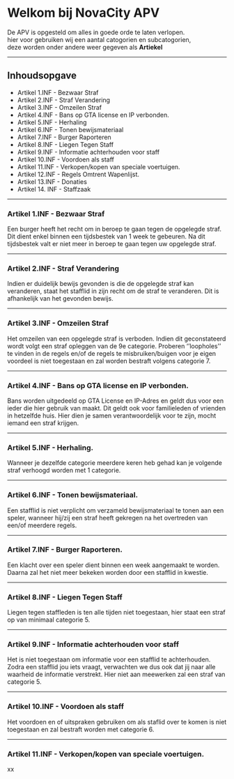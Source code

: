 <h1>Welkom bij NovaCity APV</h1>
<p>
    De APV is opgesteld om alles in goede orde te laten verlopen.</br>
    hier voor gebruiken wij een aantal catogorien en subcatogorien,</br> 
    deze worden onder andere weer gegeven als <b>Artiekel</b>
</p>
<hr>
<h2>Inhoudsopgave</h2>
<ul>
    <li>Artikel 1.INF - Bezwaar Straf</li>
    <li>Artikel 2.INF - Straf Verandering</li>
    <li>Artikel 3.INF - Omzeilen Straf</li>
    <li>Artikel 4.INF - Bans op GTA license en IP verbonden.</li>
    <li>Artikel 5.INF - Herhaling</li>
    <li>Artikel 6.INF - Tonen bewijsmateriaal</li>
    <li>Artikel 7.INF - Burger Raporteren</li>
    <li>Artikel 8.INF - Liegen Tegen Staff</li>
    <li>Artikel 9.INF - Informatie achterhouden voor staff</li>
    <li>Artikel 10.INF - Voordoen als staff</li>
    <li>Artikel 11.INF - Verkopen/kopen van speciale voertuigen.</li>
    <li>Artikel 12.INF - Regels Omtrent Wapenlijst.</li>
    <li>Artikel 13.INF - Donaties</li>
    <li>Artikel 14. INF - Staffzaak</li>
</ul>
<hr>
<section>
<h3>Artikel 1.INF - Bezwaar Straf</h3>
<p>Een burger heeft het recht om in beroep te gaan tegen de opgelegde straf. Dit dient enkel binnen een tijdsbestek van 1 week te gebeuren. Na dit tijdsbestek valt er niet meer in beroep te gaan tegen uw opgelegde straf.</p>
<section>
<hr>
<section>
<h3>Artikel 2.INF - Straf Verandering</h3>
<p>Indien er duidelijk bewijs gevonden is die de opgelegde straf kan veranderen, staat het stafflid in zijn recht om de straf te veranderen. Dit is afhankelijk van het gevonden bewijs.</p>
<section>

<hr>
<section>
<h3>Artikel 3.INF - Omzeilen Straf</h3>
<p>Het omzeilen van een opgelegde straf is verboden. Indien dit geconstateerd wordt volgt een straf opleggen van de 9e categorie. Proberen ‘’loopholes’’ te vinden in de regels en/of de regels te misbruiken/buigen voor je eigen voordeel is niet toegestaan en zal worden bestraft volgens categorie 7.</p>
<section>

<hr>
<section>
<h3>Artikel 4.INF - Bans op GTA license en IP verbonden.</h3>
<p>Bans worden uitgedeeld op GTA License en IP-Adres en geldt dus voor een ieder die hier gebruik van maakt. Dit geldt ook voor familieleden of vrienden in hetzelfde huis. Hier dien je samen verantwoordelijk voor te zijn, mocht iemand een straf krijgen.</p>
<section>

<hr>
<section>
<h3>Artikel 5.INF - Herhaling.</h3>
<p>Wanneer je dezelfde categorie meerdere keren heb gehad kan je volgende straf verhoogd worden met 1 categorie.</p>
<section>

<hr>
<section>
<h3>Artikel 6.INF - Tonen bewijsmateriaal.</h3>
<p>Een stafflid is niet verplicht om verzameld bewijsmateriaal te tonen aan een speler, wanneer hij/zij een straf heeft gekregen na het overtreden van een/of meerdere regels.</p>
<section>

<hr>
<section>
<h3>Artikel 7.INF - Burger Raporteren.</h3>
<p>Een klacht over een speler dient binnen een week aangemaakt te worden. Daarna zal het niet meer bekeken worden door een stafflid in kwestie.</p>
<section>

<hr>
<section>
<h3>Artikel 8.INF - Liegen Tegen Staff</h3>
<p>Liegen tegen staffleden is ten alle tijden niet toegestaan, hier staat een straf op van minimaal categorie 5.</p>
<section>

<hr>
<section>
<h3>Artikel 9.INF - Informatie achterhouden voor staff</h3>
<p>Het is niet toegestaan om informatie voor een stafflid te achterhouden. Zodra een stafflid jou iets vraagt, verwachten we dus ook dat jij naar alle waarheid de informatie verstrekt. Hier niet aan meewerken zal een straf van categorie 5.</p>
<section>

<hr>
<section>
<h3>Artikel 10.INF - Voordoen als staff</h3>
<p>Het voordoen en of uitspraken gebruiken om als staflid over te komen is niet toegestaan en zal bestraft worden met categorie 6.</p>
<section>

<hr>
<section>
<h3>Artikel 11.INF - Verkopen/kopen van speciale voertuigen.</h3>
<p>xx</p>
<section>